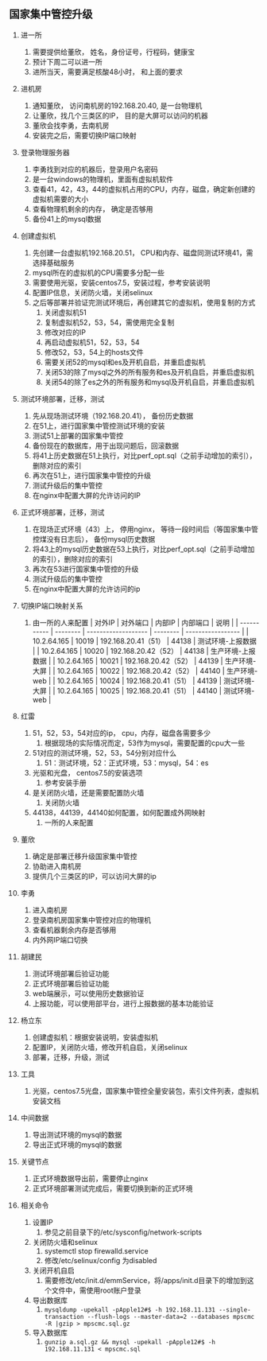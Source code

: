 ## 国家集中管控升级
1. 进一所
	1.  需要提供给董欣， 姓名，身份证号，行程码，健康宝
	2. 预计下周二可以进一所
	3. 进所当天，需要满足核酸48小时， 和上面的要求
2. 进机房
	1.  通知董欣， 访问南机房的192.168.20.40, 是一台物理机
	2. 让董欣，找几个三类区的IP， 目的是大屏可以访问的机器
	3. 董欣会找李勇，去南机房
	4. 安装完之后，需要切换IP端口映射
3. 登录物理服务器
	1. 李勇找到对应的机器后，登录用户名密码
	2. 是一台windows的物理机，里面有虚拟机软件
	3. 查看41，42，43，44的虚拟机占用的CPU，内存，磁盘，确定新创建的虚拟机需要的大小
	4. 查看物理机剩余的内存， 确定是否够用
	5. 备份41上的mysql数据
4. 创建虚拟机
	1. 先创建一台虚拟机192.168.20.51， CPU和内存、磁盘同测试环境41，需选择基础服务
	2. mysql所在的虚拟机的CPU需要多分配一些
	3. 需要使用光驱，安装centos7.5，安装过程，参考安装说明
	4. 配置IP信息，关闭防火墙，关闭selinux
	5. 之后等部署并验证完测试环境后，再创建其它的虚拟机，使用复制的方式
		1.  关闭虚拟机51
		2. 复制虚拟机52，53，54，需使用完全复制
		3. 修改对应的IP
		4. 再启动虚拟机51，52，53，54
		5. 修改52，53，54上的hosts文件
		6. 需要关闭52的mysql和es及开机自启，并重启虚拟机
		7. 关闭53的除了mysql之外的所有服务和es及开机自启，并重启虚拟机
		8. 关闭54的除了es之外的所有服务和mysql及开机自启，并重启虚拟机
5. 测试环境部署，迁移，测试
	1. 先从现场测试环境（192.168.20.41）， 备份历史数据
	2. 在51上，进行国家集中管控测试环境的安装
	3. 测试51上部署的国家集中管控
	4. 备份现在的数据库，用于出现问题后，回滚数据
	5. 将41上历史数据在51上执行，对比perf_opt.sql（之前手动增加的索引），删除对应的索引
	6. 再次在51上，进行国家集中管控的升级
	7.  测试升级后的集中管控
	8.  在nginx中配置大屏的允许访问的IP
6. 正式环境部署，迁移，测试
	1.  在现场正式环境（43）上， 停用nginx， 等待一段时间后（等国家集中管控煤没有日志后）， 备份mysql历史数据
	2. 将43上的mysql历史数据在53上执行，对比perf_opt.sql（之前手动增加的索引），删除对应的索引
	3.  再次在53进行国家集中管控的升级
	4.  测试升级后的集中管控
	5.  在nginx中配置大屏的允许访问的ip
7. 切换IP端口映射关系
	1. 由一所的人来配置
| 对外IP      | 对外端口 | 内部IP              | 内部端口 | 说明              |
| ----------- | -------- | ------------------- | -------- | ----------------- |
| 10.2.64.165 | 10019    | 192.168.20.41（51） | 44138    | 测试环境-上报数据 |
| 10.2.64.165 | 10020    | 192.168.20.42（52） | 44138    | 生产环境-上报数据 |
| 10.2.64.165 | 10021    | 192.168.20.42（52） | 44139    | 生产环境-大屏     |
| 10.2.64.165 | 10022    | 192.168.20.42（52） | 44140    | 生产环境-web      |
| 10.2.64.165 | 10024    | 192.168.20.41（51） | 44139    | 测试环境-大屏     |
| 10.2.64.165 | 10025    | 192.168.20.41（51） | 44140    | 测试环境-web      | 


1. 红雷
	1. 51，52，53，54对应的ip， cpu，内存，磁盘各需要多少
		1. 根据现场的实际情况而定，53作为mysql，需要配置的cpu大一些
	2. 51对应的测试环境，52，53，54分别对应什么
		1. 51：测试环境，52：正式环境，53：mysql，54：es
	3. 光驱和光盘， centos7.5的安装选项
		1. 参考安装手册
	4. 是关闭防火墙，还是需要配置防火墙
		1. 关闭防火墙
	5. 44138，44139，44140如何配置，如何配置成外网映射
		1. 一所的人来配置
2. 董欣
	1. 确定是部署迁移升级国家集中管控
	2. 协助进入南机房
	3. 提供几个三类区的IP，可以访问大屏的ip
3. 李勇
	1. 进入南机房
	2. 登录南机房国家集中管控对应的物理机
	3. 查看机器剩余内存是否够用
	4. 内外网IP端口切换
4. 胡建民
	1. 测试环境部署后验证功能
	2. 正式环境部署后验证功能
	3. web端展示，可以使用历史数据验证
	4. 上报功能，可以使用部平台，进行上报数据的基本功能验证
5. 杨立东
	1. 创建虚拟机：根据安装说明，安装虚拟机
	2. 配置IP，关闭防火墙，修改开机自启，关闭selinux
	3. 部署，迁移，升级，测试


1. 工具
	1. 光驱，centos7.5光盘，国家集中管控全量安装包，索引文件列表，虚拟机安装文档
2. 中间数据
	1. 导出测试环境的mysql的数据
	2. 导出正式环境的mysql的数据
3. 关键节点
	1. 正式环境数据导出前，需要停止nginx
	2. 正式环境部署测试完成后，需要切换到新的正式环境
4. 相关命令
	1. 设置IP
		1. 参见之前目录下的/etc/sysconfig/network-scripts
	2. 关闭防火墙和selinux
		1.  systemctl stop firewalld.service
		2. 修改/etc/selinux/config 为disabled
	3. 关闭开机自启
		1. 需要修改/etc/init.d/emmService，将/apps/init.d目录下的增加到这个文件中，需使用root账户登录
	4. 导出数据库
		1. `mysqldump -upekall -pApple12#$ -h 192.168.11.131 --single-transaction --flush-logs --master-data=2 --databases mpscmc -R |gzip > mpscmc.sql.gz`
	5. 导入数据库
		1. `gunzip a.sql.gz && mysql -upekall -pApple12#$ -h 192.168.11.131 < mpscmc.sql`
